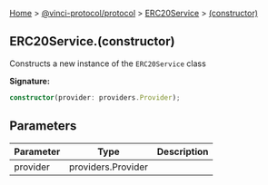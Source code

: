 [Home](./index.md) &gt; [@vinci-protocol/protocol](./protocol.md) &gt; [ERC20Service](./protocol.erc20service.md) &gt; [(constructor)](./protocol.erc20service._constructor_.md)

## ERC20Service.(constructor)

Constructs a new instance of the `ERC20Service` class

<b>Signature:</b>

```typescript
constructor(provider: providers.Provider);
```

## Parameters

| Parameter | Type               | Description |
| --------- | ------------------ | ----------- |
| provider  | providers.Provider |             |
